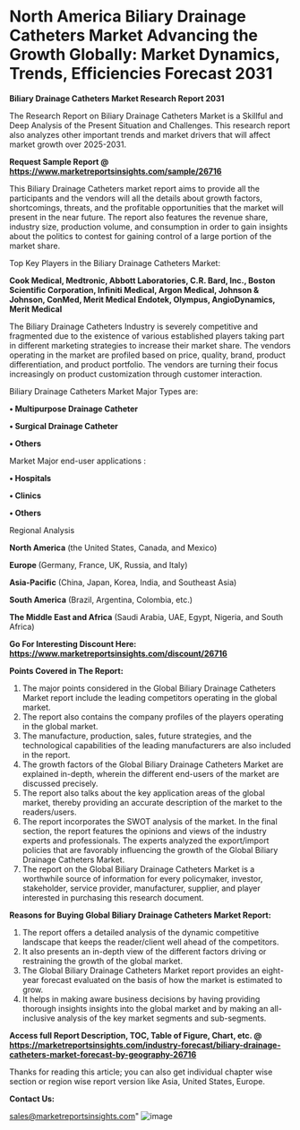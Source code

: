   # North America Biliary Drainage Catheters Market Advancing the Growth Globally: Market Dynamics, Trends, Efficiencies Forecast 2031

<strong>Biliary Drainage Catheters Market Research Report 2031</strong>

The Research Report on Biliary Drainage Catheters Market is a Skillful and Deep Analysis of the Present Situation and Challenges. This research report also analyzes other important trends and market drivers that will affect market growth over 2025-2031.

<strong>Request Sample Report @ <a href=https://www.marketreportsinsights.com/sample/26716>https://www.marketreportsinsights.com/sample/26716</a></strong>

This Biliary Drainage Catheters market report aims to provide all the participants and the vendors will all the details about growth factors, shortcomings, threats, and the profitable opportunities that the market will present in the near future. The report also features the revenue share, industry size, production volume, and consumption in order to gain insights about the politics to contest for gaining control of a large portion of the market share.

Top Key Players in the Biliary Drainage Catheters Market:

<strong>Cook Medical, Medtronic, Abbott Laboratories, C.R. Bard, Inc., Boston Scientific Corporation, Infiniti Medical, Argon Medical, Johnson & Johnson, ConMed, Merit Medical Endotek, Olympus, AngioDynamics, Merit Medical</strong>

The Biliary Drainage Catheters Industry is severely competitive and fragmented due to the existence of various established players taking part in different marketing strategies to increase their market share. The vendors operating in the market are profiled based on price, quality, brand, product differentiation, and product portfolio. The vendors are turning their focus increasingly on product customization through customer interaction.

Biliary Drainage Catheters Market Major Types are:

<strong>• Multipurpose Drainage Catheter

• Surgical Drainage Catheter

• Others</strong>

Market Major end-user applications :

<strong>• Hospitals

• Clinics

• Others</strong>

Regional Analysis

</u><strong><b>North America</b></strong> (the United States, Canada, and Mexico)

<strong><b>Europe </b></strong>(Germany, France, UK, Russia, and Italy)

<strong><b>Asia-Pacific</b></strong> (China, Japan, Korea, India, and Southeast Asia)

<strong><b>South America</b></strong> (Brazil, Argentina, Colombia, etc.)

<strong><b>The Middle East and Africa</b></strong> (Saudi Arabia, UAE, Egypt, Nigeria, and South Africa)

<strong>Go For Interesting Discount Here: <a href=https://www.marketreportsinsights.com/discount/26716>https://www.marketreportsinsights.com/discount/26716</a></strong>

<strong>Points Covered in The Report:</strong>
<ol>
  <li>The major points considered in the Global Biliary Drainage Catheters Market report include the leading competitors operating in the global market.</li>
  <li>The report also contains the company profiles of the players operating in the global market.</li>
  <li>The manufacture, production, sales, future strategies, and the technological capabilities of the leading manufacturers are also included in the report.</li>
  <li>The growth factors of the Global Biliary Drainage Catheters Market are explained in-depth, wherein the different end-users of the market are discussed precisely.</li>
  <li>The report also talks about the key application areas of the global market, thereby providing an accurate description of the market to the readers/users.</li>
  <li>The report incorporates the SWOT analysis of the market. In the final section, the report features the opinions and views of the industry experts and professionals. The experts analyzed the export/import policies that are favorably influencing the growth of the Global Biliary Drainage Catheters Market.</li>
  <li>The report on the Global Biliary Drainage Catheters Market is a worthwhile source of information for every policymaker, investor, stakeholder, service provider, manufacturer, supplier, and player interested in purchasing this research document.</li>
</ol>
<strong>Reasons for Buying Global Biliary Drainage Catheters Market Report:</strong>

<ol>
  <li>The report offers a detailed analysis of the dynamic competitive landscape that keeps the reader/client well ahead of the competitors.</li>
  <li>It also presents an in-depth view of the different factors driving or restraining the growth of the global market.</li>
  <li>The Global Biliary Drainage Catheters Market report provides an eight-year forecast evaluated on the basis of how the market is estimated to grow.</li>
  <li>It helps in making aware business decisions by having providing thorough insights insights into the global market and by making an all-inclusive analysis of the key market segments and sub-segments.</li>
</ol>
<strong>Access full Report Description, TOC, Table of Figure, Chart, etc. @ <a href=https://marketreportsinsights.com/industry-forecast/biliary-drainage-catheters-market-forecast-by-geography-26716>https://marketreportsinsights.com/industry-forecast/biliary-drainage-catheters-market-forecast-by-geography-26716</a></strong>


Thanks for reading this article; you can also get individual chapter wise section or region wise report version like Asia, United States, Europe.

<strong>Contact Us:</strong>

sales@marketreportsinsights.com"
![image](https://github.com/user-attachments/assets/0c7787e9-383e-4714-8e7d-c2cd8464a795)
